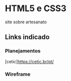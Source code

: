 # HTML5 e CSS3
site sobre artesanato
## Links indicado
### Planejamentos
[cetic]https://cetic.br/pt/
### Wireframe

